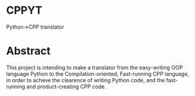 # CPPYT
Python->CPP translator

# Abstract
This project is intending to make a translator from the easy-writing OOP language Python to the Compilation-oriented, Fast-running CPP language, in order to acheve the clearence of writing Python code, and the fast-running and product-creating CPP code.

